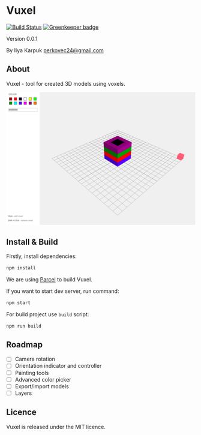 # Vuxel

[![Build Status](https://travis-ci.org/Perkovec/Vuxel.svg?branch=master)](https://travis-ci.org/Perkovec/Vuxel) [![Greenkeeper badge](https://badges.greenkeeper.io/Perkovec/Vuxel.svg)](https://greenkeeper.io/)

Version 0.0.1

By Ilya Karpuk perkovec24@gmail.com

## About

Vuxel - tool for created 3D models using voxels.

![Demo](demo.png)

## Install & Build

Firstly, install dependencies:
```bash
npm install
```

We are using [Parcel](https://github.com/parcel-bundler/parcel) to build Vuxel.

If you want to start dev server, run command:
```bash
npm start
```

For build project use `build` script:
```bash
npm run build
```

## Roadmap

- [ ] Camera rotation
- [ ] Orientation indicator and controller
- [ ] Painting tools
- [ ] Advanced color picker
- [ ] Export/import models
- [ ] Layers

## Licence

Vuxel is released under the MIT licence. 
